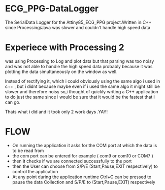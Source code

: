 # ECG_PPG-DataLogger
The SerialData Logger for the Attiny85_ECG_PPG project.Written in C++ since Processing/Java was slower and couldn't handle high speed data

# Experiece with Processing 2
was using Processing to Log and plot data but that parsing was too noisy and was not able to handle the high speed data probably because it was plotting the data simultaneously on the window as well.

Instead of rectifying it, which i could obviously using the same algo i used in c++ , but i didnt because maybe even if i used the same algo it might still be slower and therefore noisy so,i thought of quickly writing a C++ application to do just the same since i would be sure that it would be the fastest that i can go.

Thats what i did and it took only 2 work days .YAY!

# FLOW
- On running the application it asks for the COM port at which the data is to be read from 
- the com port can be entered for example ( com9 or com10 or COM7 )
- then it checks if we are connected successfully to the port
- then the User can choose from S/P/E (Start,Pause,EXIT respectively) to control the application
- At any point during the application runtime Ctrl+C can be pressed to pause the data Collection and S/P/E to (Start,Pause,EXIT) respectively
